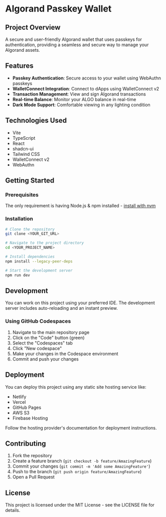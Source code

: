 # Algorand Passkey Wallet

## Project Overview

A secure and user-friendly Algorand wallet that uses passkeys for authentication, providing a seamless and secure way to manage your Algorand assets.

## Features

- **Passkey Authentication**: Secure access to your wallet using WebAuthn passkeys
- **WalletConnect Integration**: Connect to dApps using WalletConnect v2
- **Transaction Management**: View and sign Algorand transactions
- **Real-time Balance**: Monitor your ALGO balance in real-time
- **Dark Mode Support**: Comfortable viewing in any lighting condition

## Technologies Used

- Vite
- TypeScript
- React
- shadcn-ui
- Tailwind CSS
- WalletConnect v2
- WebAuthn

## Getting Started

### Prerequisites

The only requirement is having Node.js & npm installed - [install with nvm](https://github.com/nvm-sh/nvm#installing-and-updating)

### Installation

```sh
# Clone the repository
git clone <YOUR_GIT_URL>

# Navigate to the project directory
cd <YOUR_PROJECT_NAME>

# Install dependencies
npm install --legacy-peer-deps

# Start the development server
npm run dev
```

## Development

You can work on this project using your preferred IDE. The development server includes auto-reloading and an instant preview.

### Using GitHub Codespaces

1. Navigate to the main repository page
2. Click on the "Code" button (green)
3. Select the "Codespaces" tab
4. Click "New codespace"
5. Make your changes in the Codespace environment
6. Commit and push your changes

## Deployment

You can deploy this project using any static site hosting service like:

- Netlify
- Vercel
- GitHub Pages
- AWS S3
- Firebase Hosting

Follow the hosting provider's documentation for deployment instructions.

## Contributing

1. Fork the repository
2. Create a feature branch (`git checkout -b feature/AmazingFeature`)
3. Commit your changes (`git commit -m 'Add some AmazingFeature'`)
4. Push to the branch (`git push origin feature/AmazingFeature`)
5. Open a Pull Request

## License

This project is licensed under the MIT License - see the LICENSE file for details.